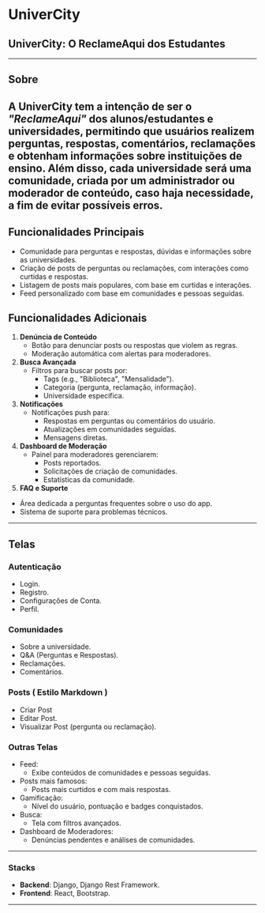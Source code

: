# UniverCity
## UniverCity: O ReclameAqui dos Estudantes

---

## Sobre

A **UniverCity** tem a intenção de ser o *"ReclameAqui"* dos alunos/estudantes e universidades, permitindo que usuários realizem perguntas, respostas, comentários, reclamações e obtenham informações sobre instituições de ensino.
Além disso, cada universidade será uma comunidade, criada por um administrador ou moderador de conteúdo, caso haja necessidade, a fim de evitar possíveis erros.
---

## Funcionalidades Principais

- Comunidade para perguntas e respostas, dúvidas e informações sobre as universidades.
- Criação de posts de perguntas ou reclamações, com interações como curtidas e respostas.
- Listagem de posts mais populares, com base em curtidas e interações.
- Feed personalizado com base em comunidades e pessoas seguidas.

## Funcionalidades Adicionais

1. **Denúncia de Conteúdo**
	- Botão para denunciar posts ou respostas que violem as regras.
	- Moderação automática com alertas para moderadores.
2. **Busca Avançada**
	- Filtros para buscar posts por: 
		- Tags (e.g., "Biblioteca", "Mensalidade").
		- Categoria (pergunta, reclamação, informação).
		- Universidade específica.
3. **Notificações**
	- Notificações push para: 
		- Respostas em perguntas ou comentários do usuário.
		- Atualizações em comunidades seguidas.
		- Mensagens diretas.
4. **Dashboard de Moderação**
	- Painel para moderadores gerenciarem: 
		- Posts reportados.
		- Solicitações de criação de comunidades.
		- Estatísticas da comunidade.
5. **FAQ e Suporte**
- Área dedicada a perguntas frequentes sobre o uso do app.
- Sistema de suporte para problemas técnicos.
---

## Telas


### Autenticação

- Login.
- Registro.
- Configurações de Conta.
- Perfil.

### Comunidades

- Sobre a universidade.
- Q&A (Perguntas e Respostas).
- Reclamações.
- Comentários.

### Posts ( Estilo Markdown )

- Criar Post
- Editar Post.
- Visualizar Post (pergunta ou reclamação).

### Outras Telas

- Feed:
	- Exibe conteúdos de comunidades e pessoas seguidas.
- Posts mais famosos:
	- Posts mais curtidos e com mais respostas.
- Gamificação:
	- Nível do usuário, pontuação e badges conquistados.
- Busca:
	- Tela com filtros avançados.
- Dashboard de Moderadores:
	- Denúncias pendentes e análises de comunidades.
---

### Stacks

- **Backend**: Django, Django Rest Framework.
- **Frontend**: React, Bootstrap.
---